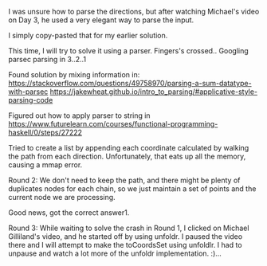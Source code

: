 I was unsure how to parse the directions, but after watching Michael's video on Day 3, he used a very elegant way to parse the input.

I simply copy-pasted that for my earlier solution.

This time, I will try to solve it using a parser. Fingers's crossed.. Googling parsec parsing in 3..2..1

Found solution by mixing information in:
https://stackoverflow.com/questions/49758970/parsing-a-sum-datatype-with-parsec
https://jakewheat.github.io/intro_to_parsing/#applicative-style-parsing-code

Figured out how to apply parser to string in
https://www.futurelearn.com/courses/functional-programming-haskell/0/steps/27222

Tried to create a list by appending each coordinate calculated by walking the path from each direction. Unfortunately, that eats up all the memory, causing a mmap error.

Round 2: We don't need to keep the path, and there might be plenty of duplicates nodes for each chain, so we just maintain a set of points and the current node we are processing.

Good news, got the correct answer1.

Round 3: While waiting to solve the crash in Round 1, I clicked on Michael Gilliland's video, and he started off by using unfoldr. I paused the video there and I will attempt to make the toCoordsSet using unfoldlr. I had to unpause and watch a lot more of the unfoldr implementation. :)...




